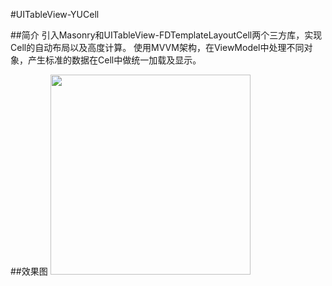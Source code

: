 #UITableView-YUCell

##简介
引入Masonry和UITableView-FDTemplateLayoutCell两个三方库，实现Cell的自动布局以及高度计算。
使用MVVM架构，在ViewModel中处理不同对象，产生标准的数据在Cell中做统一加载及显示。




##效果图
<img src="https://raw.githubusercontent.com/yu0winter/YuCell/master/Showcase.png" width="320">
